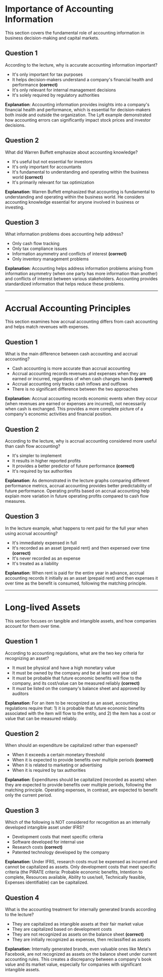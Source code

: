 # Importance of Accounting Information

This section covers the fundamental role of accounting information in business decision-making and capital markets.

## Question 1

According to the lecture, why is accurate accounting information important?

- It's only important for tax purposes
- It helps decision-makers understand a company's financial health and performance **(correct)**
- It's only relevant for internal management decisions
- It's solely required by regulatory authorities

**Explanation**: Accounting information provides insights into a company's financial health and performance, which is essential for decision-makers both inside and outside the organization. The Lyft example demonstrated how accounting errors can significantly impact stock prices and investor decisions.

## Question 2

What did Warren Buffett emphasize about accounting knowledge?

- It's useful but not essential for investors
- It's only important for accountants
- It's fundamental to understanding and operating within the business world **(correct)**
- It's primarily relevant for tax optimization

**Explanation**: Warren Buffett emphasized that accounting is fundamental to understanding and operating within the business world. He considers accounting knowledge essential for anyone involved in business or investing.

## Question 3

What information problems does accounting help address?

- Only cash flow tracking
- Only tax compliance issues
- Information asymmetry and conflicts of interest **(correct)**
- Only inventory management problems

**Explanation**: Accounting helps address information problems arising from information asymmetry (when one party has more information than another) and conflicts of interest between various stakeholders. Accounting provides standardized information that helps reduce these problems.

---

# Accrual Accounting Principles

This section examines how accrual accounting differs from cash accounting and helps match revenues with expenses.

## Question 1

What is the main difference between cash accounting and accrual accounting?

- Cash accounting is more accurate than accrual accounting
- Accrual accounting records revenues and expenses when they are earned or incurred, regardless of when cash changes hands **(correct)**
- Accrual accounting only tracks cash inflows and outflows
- There is no significant difference between the two approaches

**Explanation**: Accrual accounting records economic events when they occur (when revenues are earned or expenses are incurred), not necessarily when cash is exchanged. This provides a more complete picture of a company's economic activities and financial position.

## Question 2

According to the lecture, why is accrual accounting considered more useful than cash flow accounting?

- It's simpler to implement
- It results in higher reported profits
- It provides a better predictor of future performance **(correct)**
- It's required by tax authorities

**Explanation**: As demonstrated in the lecture graphs comparing different performance metrics, accrual accounting provides better predictability of future performance. Operating profits based on accrual accounting help explain more variation in future operating profits compared to cash flow measures.

## Question 3

In the lecture example, what happens to rent paid for the full year when using accrual accounting?

- It's immediately expensed in full
- It's recorded as an asset (prepaid rent) and then expensed over time **(correct)**
- It's never recorded as an expense
- It's treated as a liability

**Explanation**: When rent is paid for the entire year in advance, accrual accounting records it initially as an asset (prepaid rent) and then expenses it over time as the benefit is consumed, following the matching principle.

---

# Long-lived Assets

This section focuses on tangible and intangible assets, and how companies account for them over time.

## Question 1

According to accounting regulations, what are the two key criteria for recognizing an asset?

- It must be physical and have a high monetary value
- It must be owned by the company and be at least one year old
- It must be probable that future economic benefits will flow to the company, and its cost/value can be measured reliably **(correct)**
- It must be listed on the company's balance sheet and approved by auditors

**Explanation**: For an item to be recognized as an asset, accounting regulations require that: 1) it is probable that future economic benefits associated with the item will flow to the entity, and 2) the item has a cost or value that can be measured reliably.

## Question 2

When should an expenditure be capitalized rather than expensed?

- When it exceeds a certain monetary threshold
- When it is expected to provide benefits over multiple periods **(correct)**
- When it is related to marketing or advertising
- When it is required by tax authorities

**Explanation**: Expenditures should be capitalized (recorded as assets) when they are expected to provide benefits over multiple periods, following the matching principle. Operating expenses, in contrast, are expected to benefit only the current period.

## Question 3

Which of the following is NOT considered for recognition as an internally developed intangible asset under IFRS?

- Development costs that meet specific criteria
- Software developed for internal use
- Research costs **(correct)**
- Patented technology developed by the company

**Explanation**: Under IFRS, research costs must be expensed as incurred and cannot be capitalized as assets. Only development costs that meet specific criteria (the PIRATE criteria: Probable economic benefits, Intention to complete, Resources available, Ability to use/sell, Technically feasible, Expenses identifiable) can be capitalized.

## Question 4

What is the accounting treatment for internally generated brands according to the lecture?

- They are capitalized as intangible assets at their fair market value
- They are capitalized based on development costs
- They are not recognized as assets on the balance sheet **(correct)**
- They are initially recognized as expenses, then reclassified as assets

**Explanation**: Internally generated brands, even valuable ones like Meta's Facebook, are not recognized as assets on the balance sheet under current accounting rules. This creates a discrepancy between a company's book value and its market value, especially for companies with significant intangible assets.

